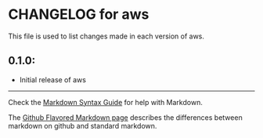 # CHANGELOG for aws

This file is used to list changes made in each version of aws.

## 0.1.0:

* Initial release of aws

- - -
Check the [Markdown Syntax Guide](http://daringfireball.net/projects/markdown/syntax) for help with Markdown.

The [Github Flavored Markdown page](http://github.github.com/github-flavored-markdown/) describes the differences between markdown on github and standard markdown.
